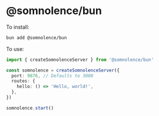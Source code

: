# @somnolence/bun

To install:

```bash
bun add @somnolence/bun
```

To use:

```typescript
import { createSomnolenceServer } from '@somnolence/bun'

const somnolence = createSomnolenceServer({
  port: 9876, // Defaults to 3000
  routes: {
    hello: () => 'Hello, world!',
  },
})

somnolence.start()
```
